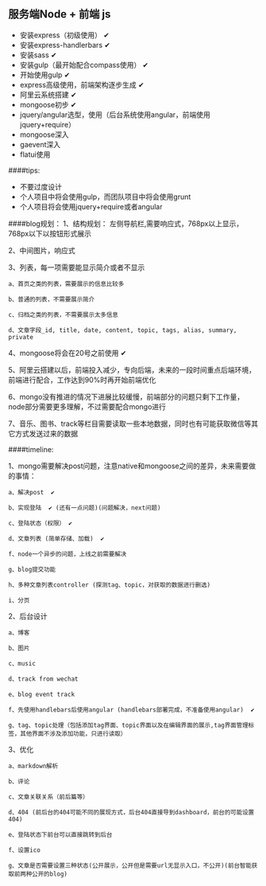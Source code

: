 ## 服务端Node + 前端 js

* 安装express（初级使用） ✔
* 安装express-handlerbars  ✔
* 安装sass  ✔
* 安装gulp（最开始配合compass使用） ✔
* 开始使用gulp  ✔
* express高级使用，前端架构逐步生成  ✔
* 阿里云系统搭建  ✔
* mongoose初步  ✔
* jquery/angular选型，使用（后台系统使用angular，前端使用jquery+require）
* mongoose深入
* gaevent深入
* flatui使用



####tips:
* 不要过度设计
* 个人项目中将会使用gulp，而团队项目中将会使用grunt
* 个人项目将会使用jquery+require或者angular

####blog规划：
1、结构规划：
左侧导航栏,需要响应式，768px以上显示，768px以下以按钮形式展示

2、中间图片，响应式

3、列表，每一项需要能显示简介或者不显示

    a、首页之类的列表，需要展示的信息比较多

    b、普通的列表，不需要展示简介

    c、归档之类的列表，不需要展示太多信息

    d、文章字段_id, title, date, content, topic, tags, alias, summary, private


4、mongoose将会在20号之前使用  ✔

5、阿里云搭建以后，前端投入减少，专向后端，未来的一段时间重点后端环境，前端进行配合，工作达到90%时再开始前端优化

6、mongo没有推进的情况下进展比较缓慢，前端部分的问题只剩下工作量，node部分需要更多理解，不过需要配合mongo进行

7、音乐、图书、track等栏目需要读取一些本地数据，同时也有可能获取微信等其它方式发送过来的数据

####timeline:

1、mongo需要解决post问题，注意native和mongoose之间的差异，未来需要做的事情：

    a、解决post  ✔

    b、实现登陆  ✔ (还有一点问题)(问题解决，next问题)

    c、登陆状态（权限） ✔

    d、文章列表 (简单存储、加载)  ✔

    f、node一个异步的问题，上线之前需要解决

    g、blog提交功能

    h、多种文章列表controller (探测tag、topic，对获取的数据进行删选)

    i、分页

2、后台设计

    a、博客

    b、图片

    c、music

    d、track from wechat

    e、blog event track

    f、先使用handlebars后使用angular (handlebars部署完成，不准备使用angular)  ✔

    g、tag、topic处理（包括添加tag界面、topic界面以及在编辑界面的展示,tag界面管理标签，其他界面不涉及添加功能，只进行读取）

3、优化

    a、markdown解析

    b、评论

    c、文章关联关系（前后篇等）

    d、404 (前后台的404可能不同的展现方式，后台404直接导到dashboard，前台的可能设置404)

    e、登陆状态下前台可以直接跳转到后台

    f、设置ico

    g、文章是否需要设置三种状态(公开展示，公开但是需要url无显示入口，不公开)(前台智能获取前两种公开的blog)

